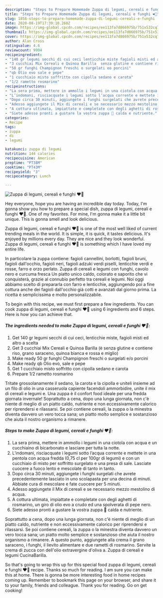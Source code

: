 ```yaml
---
description: "Steps to Prepare Homemade Zuppa di legumi, cereali e funghi ❤️🍛"
title: "Steps to Prepare Homemade Zuppa di legumi, cereali e funghi ❤️🍛"
slug: 1858-steps-to-prepare-homemade-zuppa-di-legumi-cereali-e-funghi
date: 2020-08-19T17:39:10.260Z
image: https://img-global.cpcdn.com/recipes/ee113fa7d866975b/751x532cq70/zuppa-di-legumi-cereali-e-funghi-❤️🍛-recipe-main-photo.jpg
thumbnail: https://img-global.cpcdn.com/recipes/ee113fa7d866975b/751x532cq70/zuppa-di-legumi-cereali-e-funghi-❤️🍛-recipe-main-photo.jpg
cover: https://img-global.cpcdn.com/recipes/ee113fa7d866975b/751x532cq70/zuppa-di-legumi-cereali-e-funghi-❤️🍛-recipe-main-photo.jpg
author: Alan Cross
ratingvalue: 4.6
reviewcount: 9904
recipeingredient:
- "140 gr legumi secchi di cui ceci lenticchie miste fagioli misti ed altro a scelta"
- "3 cucchiai Mix Cereali e Quinoa Barilla  senza glutine e contiene riso grano saraceno quinoa bianca e rossa e miglio"
- "50 gr funghi Champignon freschi o surgelati eo porcini"
- "qb Olio evo sale e pepe"
- "1 cucchiaio misto soffritto con cipolla sedano e carota"
- "1/2 rametto rosmarino"
recipeinstructions:
- "La sera prima, mettere in ammollo i legumi in una ciotola con acqua e un cucchiaino di bicarbonato e lasciare per tutta la notte."
- "L’indomani, risciacquate i legumi sotto l’acqua corrente e mettete in una pentola con acqua fredda (0,75 cl per 100gr di legumi) e con un cucchiaio di misto per soffritto surgelato e una presa di sale. Lasciate cuocere a fuoco lento e mescolate di tanto in tanto."
- "Dopo circa 30 minuti, aggiungete i funghi surgelati che avrete precedentemente lasciato in uno scolapasta per una decina di minuti. Abbiate cura di mescolare e fate cuocere per 5 minuti."
- "Adesso aggiungete il Mix di cereali e se necessario mezzo mestolino di acqua."
- "A cottura ultimata, impiattate e completate con degli aghetti di rosmarino, un giro di olio evo a crudo ed una spolverata di pepe nero."
- "Siete adesso pronti a gustare la vostra zuppa 🥣 calda e nutriente."
categories:
- Recipe
tags:
- zuppa
- di
- legumi

katakunci: zuppa di legumi 
nutrition: 144 calories
recipecuisine: American
preptime: "PT38M"
cooktime: "PT43M"
recipeyield: "3"
recipecategory: Lunch

---
```



![Zuppa di legumi, cereali e funghi ❤️🍛](https://img-global.cpcdn.com/recipes/ee113fa7d866975b/751x532cq70/zuppa-di-legumi-cereali-e-funghi-❤️🍛-recipe-main-photo.jpg)

Hey everyone, hope you are having an incredible day today. Today, I'm gonna show you how to prepare a special dish, zuppa di legumi, cereali e funghi ❤️🍛. One of my favorites. For mine, I'm gonna make it a little bit unique. This is gonna smell and look delicious.

Zuppa di legumi, cereali e funghi ❤️🍛 is one of the most well liked of current trending meals in the world. It is simple, it is quick, it tastes delicious. It's enjoyed by millions every day. They are nice and they look wonderful. Zuppa di legumi, cereali e funghi ❤️🍛 is something which I have loved my entire life.

In particolare la zuppa contiene: fagioli cannellini, borlotti, fagioli bruni, fagioli dall&#39;occhio, fagioli neri, fagioli adzuki verdi piselli, lenticchie verdi e rosse, farro e orzo perlato. Zuppa di cereali e legumi con funghi, cavolo nero e curcuma fresca Un piatto unico caldo, colorato e saporito che vi conquisterà, grazie al connubio perfetto tra cereali e legumi. Noi oggi abbiamo scelto di prepararla con farro e lenticchie, aggiungendo poi a fine cottura anche dei fagioli dall&#39;occhio già cotti e avanzati dal giorno prima. La ricetta è semplicissima e molto personalizzabile.


To begin with this recipe, we must first prepare a few ingredients. You can cook zuppa di legumi, cereali e funghi ❤️🍛 using 6 ingredients and 6 steps. Here is how you can achieve that.

<!--inarticleads1-->

##### The ingredients needed to make Zuppa di legumi, cereali e funghi ❤️🍛:

1. Get 140 gr legumi secchi di cui ceci, lenticchie miste, fagioli misti ed altro a scelta
1. Get 3 cucchiai Mix Cereali e Quinoa Barilla (è senza glutine e contiene riso, grano saraceno, quinoa bianca e rossa e miglio)
1. Make ready 50 gr funghi Champignon freschi o surgelati e/o porcini
1. Make ready qb Olio evo, sale e pepe
1. Get 1 cucchiaio misto soffritto con cipolla sedano e carota
1. Prepare 1/2 rametto rosmarino


Tritate grossolanamente il sedano, la carota e la cipolla e uniteli insieme ad un filo di olio in una casseruola capiente facendoli ammorbidire, unite il mix di cereali e legumi e. Una zuppa è il confort food ideale per una fredda giornata invernale! Soprattutto a cena, dopo una lunga giornata, non c&#39;è niente di meglio di un piatto caldo, nutriente e non eccessivamente calorico per riprendersi e rilassarsi. Se poi contiene cereali, la zuppa o la minestra diventa davvero un vero tocca sana; un piatto molto semplice e sostanzioso che aiuta il nostro organismo a rimanere. 

<!--inarticleads2-->

##### Steps to make Zuppa di legumi, cereali e funghi ❤️🍛:

1. La sera prima, mettere in ammollo i legumi in una ciotola con acqua e un cucchiaino di bicarbonato e lasciare per tutta la notte.
1. L’indomani, risciacquate i legumi sotto l’acqua corrente e mettete in una pentola con acqua fredda (0,75 cl per 100gr di legumi) e con un cucchiaio di misto per soffritto surgelato e una presa di sale. Lasciate cuocere a fuoco lento e mescolate di tanto in tanto.
1. Dopo circa 30 minuti, aggiungete i funghi surgelati che avrete precedentemente lasciato in uno scolapasta per una decina di minuti. Abbiate cura di mescolare e fate cuocere per 5 minuti.
1. Adesso aggiungete il Mix di cereali e se necessario mezzo mestolino di acqua.
1. A cottura ultimata, impiattate e completate con degli aghetti di rosmarino, un giro di olio evo a crudo ed una spolverata di pepe nero.
1. Siete adesso pronti a gustare la vostra zuppa 🥣 calda e nutriente.


Soprattutto a cena, dopo una lunga giornata, non c&#39;è niente di meglio di un piatto caldo, nutriente e non eccessivamente calorico per riprendersi e rilassarsi. Se poi contiene cereali, la zuppa o la minestra diventa davvero un vero tocca sana; un piatto molto semplice e sostanzioso che aiuta il nostro organismo a rimanere. A questo punto, aggiungete alla crema il grano saraceno, i funghi, il lievito alimentare e due rametti di rosmarino. Servite la crema di zucca con dell&#39;olio extravergine d&#39;oliva a. Zuppa di cereali e legumi CucinaBarilla. 

So that's going to wrap this up for this special food zuppa di legumi, cereali e funghi ❤️🍛 recipe. Thanks so much for reading. I am sure you can make this at home. There is gonna be more interesting food in home recipes coming up. Remember to bookmark this page on your browser, and share it to your family, friends and colleague. Thank you for reading. Go on get cooking!
